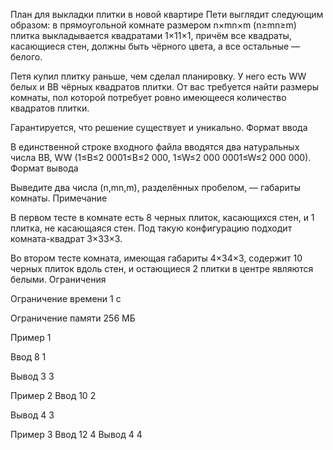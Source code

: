 План для выкладки плитки в новой квартире Пети выглядит следующим образом: в прямоугольной комнате размером n×mn×m (n≥mn≥m) плитка выкладывается квадратами 1×11×1, причём все квадраты, касающиеся стен, должны быть чёрного цвета, а все остальные — белого.

Петя купил плитку раньше, чем сделал планировку. У него есть WW белых и BB чёрных квадратов плитки. От вас требуется найти размеры комнаты, пол которой потребует ровно имеющееся количество квадратов плитки.

Гарантируется, что решение существует и уникально.
Формат ввода

В единственной строке входного файла вводятся два натуральных числа BB, WW (1≤B≤2 0001≤B≤2 000, 1≤W≤2 000 0001≤W≤2 000 000).
Формат вывода

Выведите два числа (n,mn,m), разделённых пробелом, — габариты комнаты.
Примечание

В первом тесте в комнате есть 8 черных плиток, касающихся стен, и 1 плитка, не касающаяся стен. Под такую конфигурацию подходит комната-квадрат 3×33×3.

Во втором тесте комната, имеющая габариты 4×34×3, содержит 10 черных плиток вдоль стен, и остающиеся 2 плитки в центре являются белыми.
Ограничения

Ограничение времени
    1 с

Ограничение памяти
    256 МБ

Пример 1

Ввод
    8 1

Вывод
    3 3

Пример 2
Ввод
    10 2

Вывод
    4 3

Пример 3
    Ввод
        12 4
    Вывод
        4 4
